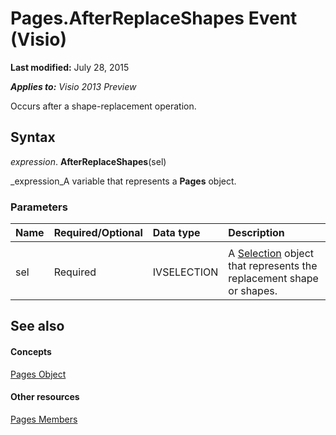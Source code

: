 
# Pages.AfterReplaceShapes Event (Visio)

 **Last modified:** July 28, 2015

 _**Applies to:** Visio 2013 Preview_

Occurs after a shape-replacement operation.


## Syntax

 _expression_. **AfterReplaceShapes**(sel)

 _expression_A variable that represents a  **Pages** object.


### Parameters



|**Name**|**Required/Optional**|**Data type**|**Description**|
|:-----|:-----|:-----|:-----|
|||||
|sel|Required|IVSELECTION|A  [Selection](e5734140-6dbe-7de8-9695-1a22fb4ac628.md) object that represents the replacement shape or shapes.|

## See also


#### Concepts


 [Pages Object](45eec568-b5cc-5e80-ff5c-4dfa567efb5d.md)
#### Other resources


 [Pages Members](49e81797-27d2-2005-efb0-e00f973fbbc9.md)
